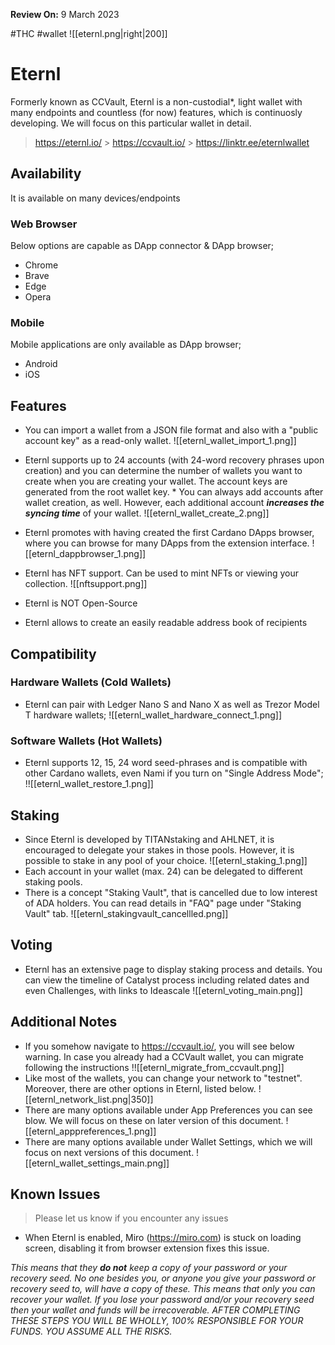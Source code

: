 **Review On:** 9 March 2023

#THC #wallet
![[eternl.png|right|200]]

# Eternl

Formerly known as CCVault, Eternl is a non-custodial\*, light wallet with many endpoints and countless (for now) features, which is continuosly developing. We will focus on this particular wallet in detail.

> https://eternl.io/ > https://ccvault.io/ > https://linktr.ee/eternlwallet

## Availability

It is available on many devices/endpoints

### Web Browser

Below options are capable as DApp connector & DApp browser;

- Chrome
- Brave
- Edge
- Opera

### Mobile

Mobile applications are only available as DApp browser;

- Android
- iOS

## Features

- You can import a wallet from a JSON file format and also with a "public account key" as a read-only wallet.
  ![[eternl_wallet_import_1.png]]

- Eternl supports up to 24 accounts (with 24-word recovery phrases upon creation) and you can determine the number of wallets you want to create when you are creating your wallet. The account keys are generated from the root wallet key. \* You can always add accounts after wallet creation, as well. However, each additional account **_increases the syncing time_** of your wallet.
  ![[eternl_wallet_create_2.png]]

- Eternl promotes with having created the first Cardano DApps browser, where you can browse for many DApps from the extension interface.
  ![[eternl_dappbrowser_1.png]]

- Eternl has NFT support. Can be used to mint NFTs or viewing your collection.
  ![[nftsupport.png]]

- Eternl is NOT Open-Source

- Eternl allows to create an easily readable address book of recipients

## Compatibility

### Hardware Wallets (Cold Wallets)

- Eternl can pair with Ledger Nano S and Nano X as well as Trezor Model T hardware wallets;
  ![[eternl_wallet_hardware_connect_1.png]]

### Software Wallets (Hot Wallets)

- Eternl supports 12, 15, 24 word seed-phrases and is compatible with other Cardano wallets, even Nami if you turn on "Single Address Mode";
  !![[eternl_wallet_restore_1.png]]

## Staking

- Since Eternl is developed by TITANstaking and AHLNET, it is encouraged to delegate your stakes in those pools. However, it is possible to stake in any pool of your choice.
  ![[eternl_staking_1.png]]
- Each account in your wallet (max. 24) can be delegated to different staking pools.
- There is a concept "Staking Vault", that is cancelled due to low interest of ADA holders. You can read details in "FAQ" page under "Staking Vault" tab.
  ![[eternl_stakingvault_cancellled.png]]

## Voting

- Eternl has an extensive page to display staking process and details. You can view the timeline of Catalyst process including related dates and even Challenges, with links to Ideascale
  ![[eternl_voting_main.png]]

## Additional Notes

- If you somehow navigate to https://ccvault.io/, you will see below warning. In case you already had a CCVault wallet, you can migrate following the instructions
  !![[eternl_migrate_from_ccvault.png]]
- Like most of the wallets, you can change your network to "testnet". Moreover, there are other options in Eternl, listed below.
  ![[eternl_network_list.png|350]]
- There are many options available under App Preferences you can see blow. We will focus on these on later version of this document.
  ![[eternl_apppreferences_1.png]]
- There are many options available under Wallet Settings, which we will focus on next versions of this document.
  ![[eternl_wallet_settings_main.png]]

## Known Issues

> Please let us know if you encounter any issues

- When Eternl is enabled, Miro (https://miro.com) is stuck on loading screen, disabling it from browser extension fixes this issue.

_This means that they **do not** keep a copy of your password or your recovery seed. No one besides you, or anyone you give your password or recovery seed to, will have a copy of these. This means that only you can recover your wallet. If you lose your password and/or your recovery seed then your wallet and funds will be irrecoverable. AFTER COMPLETING THESE STEPS YOU WILL BE WHOLLY, 100% RESPONSIBLE FOR YOUR FUNDS. YOU ASSUME ALL THE RISKS._